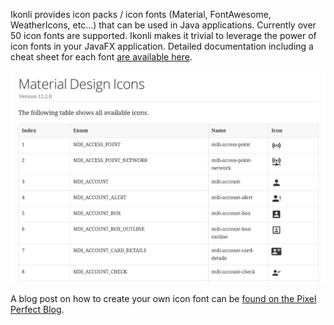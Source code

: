 Ikonli provides icon packs / icon fonts (Material, FontAwesome, WeatherIcons, etc...) that can be used in Java applications. 
Currently over 50 icon fonts are supported. Ikonli makes it trivial to leverage the power of icon fonts in your
JavaFX application. Detailed documentation including a cheat sheet for each font [are available here](https://kordamp.org/ikonli). 

![sheet](sheet.png)

A blog post on how to create your own icon font can be [found on the Pixel Perfect Blog](https://dlemmermann.wordpress.com/2020/03/11/javafx-tip-32-need-icons-use-ikonli/).
